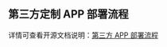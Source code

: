 ## 第三方定制 APP 部署流程

详情可查看开源文档说明：[第三方 APP 部署流程](https://github.com/tencentyun/iot-link-ios/blob/master/doc/%E7%AC%AC%E4%B8%89%E6%96%B9APP%E9%83%A8%E7%BD%B2%E6%B5%81%E7%A8%8B.md)
